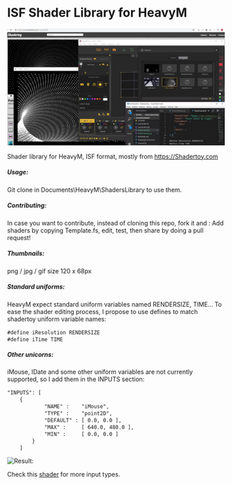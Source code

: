 # ISF Shader Library for HeavyM

![Preview](HeavyMshadertoy.jpg)

Shader library for HeavyM, ISF format, mostly from https://Shadertoy.com

##### Usage:
Git clone in Documents\HeavyM\ShadersLibrary to use them.

##### Contributing:
In case you want to contribute, instead of cloning this repo, fork it and :
Add shaders by copying Template.fs, edit, test, then share by doing a pull request!

##### Thumbnails:
png / jpg / gif size 120 x 68px

##### Standard uniforms:
HeavyM expect standard uniform variables named RENDERSIZE, TIME...
To ease the shader editing process, I propose to use defines to match shadertoy uniform variable names:
```
#define iResolution RENDERSIZE
#define iTime TIME 
```

##### Other unicorns:
iMouse, IDate and some other uniform variables are not currently supported, so I add them in the INPUTS section:
```
"INPUTS": [
    {
			"NAME" :	"iMouse",
			"TYPE" :	"point2D",
			"DEFAULT" :	[ 0.0, 0.0 ],
			"MAX" : 	[ 640.0, 480.0 ],
			"MIN" :  	[ 0.0, 0.0 ]
		}
    ]    
```

![Result:](iMouse.gif)

Check this [shader](ExplodedMandelbulb.fs) for more input types. 

